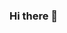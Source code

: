 ### Hi there 👋

<!--
**PopFlaviuCiprian/PopFlaviuCiprian** is a ✨ _special_ ✨ repository because its `README.md` (this file) appears on your GitHub profile.
Portfolio
Few words about me:
My name Pop Ciprian. I am currently an Automation Engineer on the hardware side of the equipments, but I want to improve my skills on the software side. 
My goal is to develop testing knowledge and technical skills and becoming in time a devoloper. On this site I would like to share my all gained experience from personal studies and researches
Always improving my skills with folowing:
Stack Overflow
Codewars
W3Schools
tutorialspoint.com
Codeacademy

Tools:
Postman - Testing tool for REST API
Selenium IDE - Open source record and playback test automation for the web
xPath Finder - xPath finding tool

Tech skills
Software testing
Creating test cases
Reporting bugs
Selenium-Webdriver
PyTest
BDD with Gherkin syntax
UnitTest

Courses :
Firsts steps in programing - in Python - IT FACTOY
GIT & GitHub
Automation Testing in Python
Intoduction in Databases

Books readed:
Python_vol_1_fundations
Python_vol_2_structures and algorithms

Groups on Facebook: 
Programmers
Python Programming Beginners to Experts
QA Automation and Manual Testing
Python Tutorialz

Groups on Whatsapp:
Selenium Demo

Recommended Youtube channels from wich i practice alot:
https://www.youtube.com/@VlogDeIT
https://www.youtube.com/@MariusCiurea
https://www.youtube.com/@softwaretestingmentor
https://www.youtube.com/@CODE_ROOM

Webinars
Automation Testing - IT Factory

My projects
API Testing with Postman - project found above in MyProjects section
Individual project - making my own CV in HTML/CSS with Visual Studio Code - Above in My-CV or link bellow
https://cvpopciprianhtmlcss.netlify.app
Automated Postman tests

You can find me on the folowing link:



- 📫 How to reach me: www.linkedin.com/in/flaviu-ciprian-pop

-->
